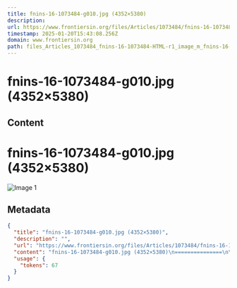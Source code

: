 ```yaml
---
title: fnins-16-1073484-g010.jpg (4352×5380)
description: 
url: https://www.frontiersin.org/files/Articles/1073484/fnins-16-1073484-HTML-r1/image_m/fnins-16-1073484-g010.jpg
timestamp: 2025-01-20T15:43:08.256Z
domain: www.frontiersin.org
path: files_Articles_1073484_fnins-16-1073484-HTML-r1_image_m_fnins-16-1073484-g010.jpg
---
```


# fnins-16-1073484-g010.jpg (4352×5380)



## Content

fnins-16-1073484-g010.jpg (4352×5380)
===============

![Image 1](https://www.frontiersin.org/files/Articles/1073484/fnins-16-1073484-HTML-r1/image_m/fnins-16-1073484-g010.jpg)

## Metadata

```json
{
  "title": "fnins-16-1073484-g010.jpg (4352×5380)",
  "description": "",
  "url": "https://www.frontiersin.org/files/Articles/1073484/fnins-16-1073484-HTML-r1/image_m/fnins-16-1073484-g010.jpg",
  "content": "fnins-16-1073484-g010.jpg (4352×5380)\n===============\n\n![Image 1](https://www.frontiersin.org/files/Articles/1073484/fnins-16-1073484-HTML-r1/image_m/fnins-16-1073484-g010.jpg)",
  "usage": {
    "tokens": 67
  }
}
```
